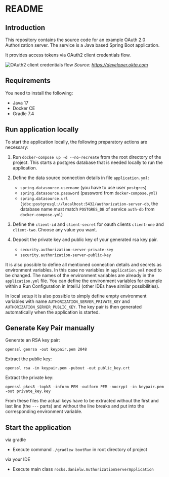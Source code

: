 # README

## Introduction

This repository contains the source code for an example OAuth 2.0 Authorization server. The service is a Java based Spring Boot application.

It provides access tokens via OAuth2 client credentials flow.

![OAuth2 client credentials flow](https://developer.okta.com/assets-jekyll/blog/client-credentials-spring-security/client-credentials-sequence-7fee4525b7b3e50e56ab635711468599b17126e8a8393986c572fffc2c4883b3.png)
_Source: https://developer.okta.com_

## Requirements

You need to install the following:

- Java 17
- Docker CE
- Gradle 7.4

## Run application locally

To start the application locally, the following preparatory actions are necessary:

1. Run `docker-compose up -d --no-recreate` from the root directory of the project. This starts a postgres database that is needed locally to run the application.

2. Define the data source connection details in file `application.yml`:
    - `spring.datasource.username` (you have to use user `postgres`)
    - `spring.datasource.password` (password from `docker-compose.yml`)
    - `spring.datasource.url` (`jdbc:postgresql://localhost:5432/authorization-server-db`, the database name must match `POSTGRES_DB` of service `auth-db` from `docker-compose.yml`)

3. Define the `client-id` and `client-secret` for oauth clients `client-one` and `client-two`. Choose any value you want.

4. Deposit the private key and public key of your generated rsa key pair.
    - `security.authorization-server-private-key`
    - `security.authorization-server-public-key`

It is also possible to define all mentioned connection details and secrets as environment variables. In this case no variables in `application.yml` need to be changed. The names of the environment variables are already in the `application.yml` file. You can define the environment variables for example within a Run Configuration in IntelliJ (other IDEs have similar possibilities).

In local setup it is also possible to simply define empty environment variables with name `AUTHORIZATION_SERVER_PRIVATE_KEY` and `AUTHORIZATION_SERVER_PUBLIC_KEY`. The key pair is then generated automatically when the application is started.

## Generate Key Pair manually

Generate an RSA key pair:

```
openssl genrsa -out keypair.pem 2048
```

Extract the public key:

```
openssl rsa -in keypair.pem -pubout -out public_key.crt
```

Extract the private key:

```
openssl pkcs8 -topk8 -inform PEM -outform PEM -nocrypt -in keypair.pem -out private_key.key
```

From these files the actual keys have to be extracted without the first and last line (the `---` parts) and without the line breaks and put into the corresponding environment variable.

## Start the application

via gradle
- Execute command `./gradlew bootRun` in root directory of project

via your IDE
- Execute main class `rocks.danielw.AuthorizationServerApplication`
